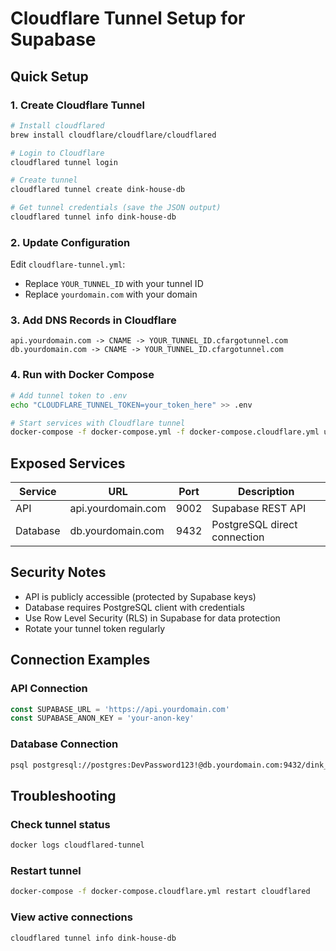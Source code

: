 # Cloudflare Tunnel Setup for Supabase

## Quick Setup

### 1. Create Cloudflare Tunnel
```bash
# Install cloudflared
brew install cloudflare/cloudflare/cloudflared

# Login to Cloudflare
cloudflared tunnel login

# Create tunnel
cloudflared tunnel create dink-house-db

# Get tunnel credentials (save the JSON output)
cloudflared tunnel info dink-house-db
```

### 2. Update Configuration
Edit `cloudflare-tunnel.yml`:
- Replace `YOUR_TUNNEL_ID` with your tunnel ID
- Replace `yourdomain.com` with your domain

### 3. Add DNS Records in Cloudflare
```
api.yourdomain.com -> CNAME -> YOUR_TUNNEL_ID.cfargotunnel.com
db.yourdomain.com -> CNAME -> YOUR_TUNNEL_ID.cfargotunnel.com
```

### 4. Run with Docker Compose
```bash
# Add tunnel token to .env
echo "CLOUDFLARE_TUNNEL_TOKEN=your_token_here" >> .env

# Start services with Cloudflare tunnel
docker-compose -f docker-compose.yml -f docker-compose.cloudflare.yml up -d
```

## Exposed Services

| Service | URL | Port | Description |
|---------|-----|------|-------------|
| API | api.yourdomain.com | 9002 | Supabase REST API |
| Database | db.yourdomain.com | 9432 | PostgreSQL direct connection |

## Security Notes

- API is publicly accessible (protected by Supabase keys)
- Database requires PostgreSQL client with credentials
- Use Row Level Security (RLS) in Supabase for data protection
- Rotate your tunnel token regularly

## Connection Examples

### API Connection
```javascript
const SUPABASE_URL = 'https://api.yourdomain.com'
const SUPABASE_ANON_KEY = 'your-anon-key'
```

### Database Connection
```bash
psql postgresql://postgres:DevPassword123!@db.yourdomain.com:9432/dink_house
```

## Troubleshooting

### Check tunnel status
```bash
docker logs cloudflared-tunnel
```

### Restart tunnel
```bash
docker-compose -f docker-compose.cloudflare.yml restart cloudflared
```

### View active connections
```bash
cloudflared tunnel info dink-house-db
```